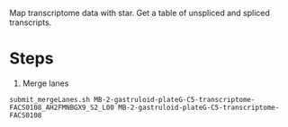 Map transcriptome data with star. 
Get a table of unspliced and spliced transcripts.

# Steps

1. Merge lanes
```{bash}
submit_mergeLanes.sh MB-2-gastruloid-plateG-C5-transcriptome-FACS0108_AH2FMNBGX9_S2_L00 MB-2-gastruloid-plateG-C5-transcriptome-FACS0108
```
